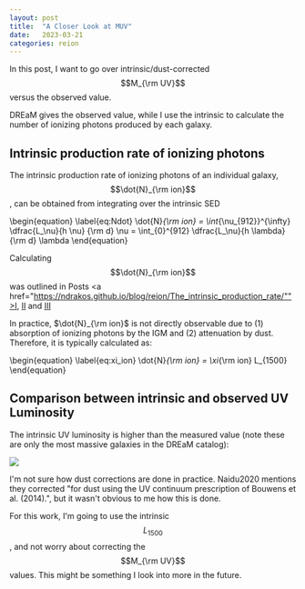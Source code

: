 ```yaml
---
layout: post
title:  "A Closer Look at MUV"
date:   2023-03-21
categories: reion
---
```


In this post, I want to go over intrinsic/dust-corrected $$M_{\rm UV}$$ versus the observed value.

DREaM gives the observed value, while I use the intrinsic to calculate the number of ionizing photons produced by each galaxy.

## Intrinsic production rate of ionizing photons

The intrinsic production rate of ionizing photons of an individual galaxy, $$\dot{N}_{\rm ion}$$, can be obtained from integrating over the intrinsic SED

\begin{equation} \label{eq:Ndot}
\dot{N}_{\rm ion} = \int_{\nu_{912}}^{\infty} \dfrac{L_\nu}{h \nu}  {\rm d} \nu = \int_{0}^{912} \dfrac{L_\nu}{h \lambda} {\rm d} \lambda
\end{equation}

Calculating $$\dot{N}_{\rm ion}$$ was outlined in Posts <a href="https://ndrakos.github.io/blog/reion/The_intrinsic_production_rate/"">I</a>, <a href="https://ndrakos.github.io/blog/reion/The_Intrinsic_Production_Part_II/">II</a> and <a href="https://ndrakos.github.io/blog/reion/The_Intrinsic_Production_Part_III/">III</a>


In practice, $\dot{N}_{\rm ion}$ is not directly observable due to (1) absorption of ionizing photons by the IGM and (2) attenuation by dust. Therefore, it is typically calculated as:

\begin{equation} \label{eq:xi_ion}
\dot{N}_{\rm ion} = \xi_{\rm ion} L_{1500}
\end{equation}

## Comparison between intrinsic and observed UV Luminosity

The intrinsic UV luminosity is higher than the measured value (note these are only the most massive galaxies in the DREaM catalog):

<img src="{{ site.baseurl }}/assets/plots/20230321_MUV.png">


I'm not sure how dust corrections are done in practice. Naidu2020 mentions they corrected "for dust using the UV continuum prescription of Bouwens et al. (2014).", but it wasn't obvious to me how this is done.

For this work, I'm going to use the intrinsic $$L_{1500}$$, and not worry about correcting the $$M_{\rm UV}$$ values. This might be something I look into more in the future.  
